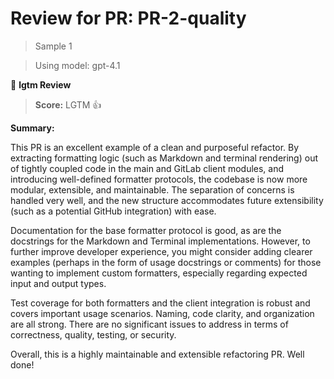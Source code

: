 # Review for PR: PR-2-quality

> Sample 1

> Using model: gpt-4.1


🦉 **lgtm Review**

> **Score:** LGTM 👍

**Summary:**

This PR is an excellent example of a clean and purposeful refactor. By extracting formatting logic (such as Markdown and terminal rendering) out of tightly coupled code in the main and GitLab client modules, and introducing well-defined formatter protocols, the codebase is now more modular, extensible, and maintainable. The separation of concerns is handled very well, and the new structure accommodates future extensibility (such as a potential GitHub integration) with ease.

Documentation for the base formatter protocol is good, as are the docstrings for the Markdown and Terminal implementations. However, to further improve developer experience, you might consider adding clearer examples (perhaps in the form of usage docstrings or comments) for those wanting to implement custom formatters, especially regarding expected input and output types.

Test coverage for both formatters and the client integration is robust and covers important usage scenarios. Naming, code clarity, and organization are all strong. There are no significant issues to address in terms of correctness, quality, testing, or security.

Overall, this is a highly maintainable and extensible refactoring PR. Well done!